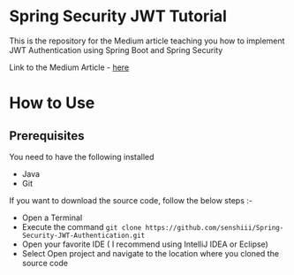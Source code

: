 # Spring Security JWT Tutorial

This is the repository for the Medium article teaching you how to implement JWT Authentication using Spring Boot and Spring Security

Link to the Medium Article - [here](https://sayand031999.medium.com/implementing-json-web-token-jwt-authentication-using-spring-security-detailed-walkthrough-1ac480a8d970)

# How to Use

## Prerequisites 
You need to have the following installed
- Java 
- Git

If you want to download the source code, follow the below steps :- 

- Open a Terminal
- Execute the command `git clone https://github.com/senshiii/Spring-Security-JWT-Authentication.git`
- Open your favorite IDE ( I recommend using IntelliJ IDEA or Eclipse)
- Select Open project and navigate to the location where you cloned the source code

